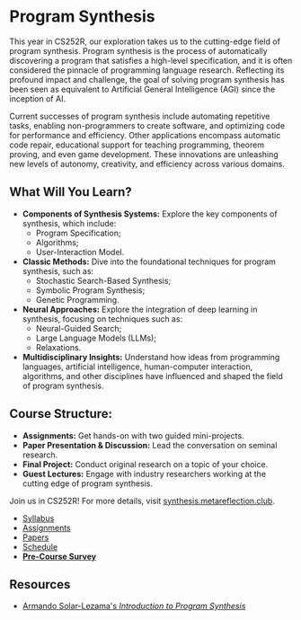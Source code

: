# Program Synthesis

This year in CS252R, our exploration takes us to the cutting-edge field of program synthesis. Program synthesis is the process of automatically discovering a program that satisfies a high-level specification, and it is often considered the pinnacle of programming language research. Reflecting its profound impact and challenge, the goal of solving program synthesis has been seen as equivalent to Artificial General Intelligence (AGI) since the inception of AI.

Current successes of program synthesis include automating repetitive tasks, enabling non-programmers to create software, and optimizing code for performance and efficiency. Other applications encompass automatic code repair, educational support for teaching programming, theorem proving, and even game development. These innovations are unleashing new levels of autonomy, creativity, and efficiency across various domains.

## What Will You Learn?

- **Components of Synthesis Systems:** Explore the key components of synthesis, which include:
  - Program Specification;
  - Algorithms;
  - User-Interaction Model.
- **Classic Methods:** Dive into the foundational techniques for program synthesis, such as:
  - Stochastic Search-Based Synthesis;
  - Symbolic Program Synthesis;
  - Genetic Programming.
- **Neural Approaches:** Explore the integration of deep learning in synthesis, focusing on techniques such as:
  - Neural-Guided Search;
  - Large Language Models (LLMs);
  - Relaxations.
- **Multidisciplinary Insights:** 
  Understand how ideas from programming languages, artificial intelligence, human-computer interaction, algorithms, and other disciplines have influenced and shaped the field of program synthesis.

## Course Structure:

- **Assignments:** Get hands-on with two guided mini-projects.
- **Paper Presentation & Discussion:** Lead the conversation on seminal research.
- **Final Project:** Conduct original research on a topic of your choice.
- **Guest Lectures:** Engage with industry researchers working at the cutting edge of program synthesis.

Join us in CS252R!
For more details, visit [synthesis.metareflection.club](https://synthesis.metareflection.club).


- [Syllabus](syllabus.html)
- [Assignments](assignments.html)
- [Papers](papers.html)
- [Schedule](schedule.html)
- [**Pre-Course Survey**](https://docs.google.com/forms/d/e/1FAIpQLSfSoxU4ALhut8XXSWr4IY1dLso9BQmnzN-0fatYbwUnSBUilg/viewform)

## Resources

- [Armando Solar-Lezama's _Introduction to Program Synthesis_](http://people.csail.mit.edu/asolar/SynthesisCourse/TOC.htm)

